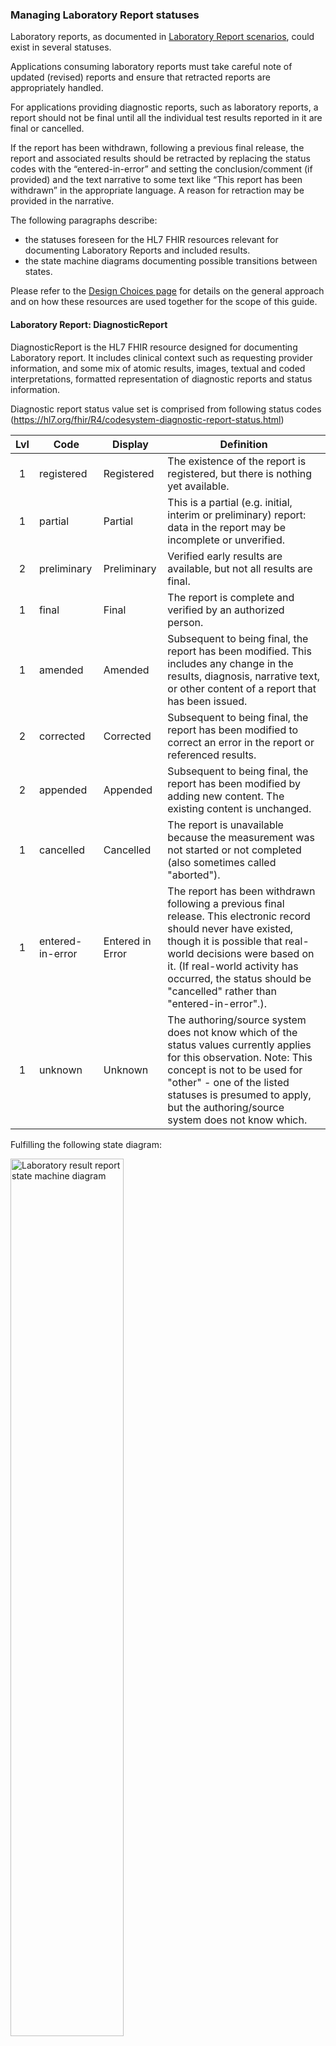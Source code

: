### Managing Laboratory Report statuses

Laboratory reports, as documented in [Laboratory Report scenarios](scenarios.html), could exist in several statuses.

Applications consuming laboratory reports must take careful note of updated (revised) reports and ensure that retracted reports are appropriately handled.

For applications providing diagnostic reports, such as laboratory reports, a report should not be final until all the individual test results reported in it are final or cancelled.

If the report has been withdrawn, following a previous final release, the report and associated results should be retracted by replacing the status codes with the “entered-in-error” and setting the conclusion/comment (if provided) and the text narrative to some text like “This report has been withdrawn” in the appropriate language. A reason for retraction may be provided in the narrative.

The following paragraphs describe:
* the statuses foreseen for the HL7 FHIR resources relevant for documenting Laboratory Reports and included results.
* the state machine diagrams documenting possible transitions between states.


Please refer to the [Design Choices page](design-choice.html) for details on the general approach and on how these resources are used together for the scope of this guide.



#### Laboratory Report: DiagnosticReport

DiagnosticReport is the HL7 FHIR resource designed for documenting Laboratory report. It includes clinical context such as requesting provider information, and some mix of atomic results, images, textual and coded interpretations, formatted representation of diagnostic reports and status information.


Diagnostic report status value set is comprised from following status codes (https://hl7.org/fhir/R4/codesystem-diagnostic-report-status.html)

|Lvl|Code|Display|Definition|
|:---:|----|-------|----------|
|1|registered|Registered|The existence of the report is registered, but there is nothing yet available.|
|1|partial|Partial|This is a partial (e.g. initial, interim or preliminary) report: data in the report may be incomplete or unverified.|
|2|preliminary|Preliminary|Verified early results are available, but not all results are final.|
|1|final|Final|The report is complete and verified by an authorized person.|
|1|amended|Amended|Subsequent to being final, the report has been modified. This includes any change in the results, diagnosis, narrative text, or other content of a report that has been issued.|
|2|corrected|Corrected|Subsequent to being final, the report has been modified to correct an error in the report or referenced results.|
|2|appended|Appended|Subsequent to being final, the report has been modified by adding new content. The existing content is unchanged.|
|1|cancelled|Cancelled|The report is unavailable because the measurement was not started or not completed (also sometimes called "aborted").|
|1|entered-in-error|Entered in Error|The report has been withdrawn following a previous final release. This electronic record should never have existed, though it is possible that real-world decisions were based on it. (If real-world activity has occurred, the status should be "cancelled" rather than "entered-in-error".).|
|1|unknown|Unknown|The authoring/source system does not know which of the status values currently applies for this observation. Note: This concept is not to be used for "other" - one of the listed statuses is presumed to apply, but the authoring/source system does not know which.|


<div>
<p>Fulfilling the following state diagram:</p>
<img src="diagnostic-report-state-machine.png"  alt="Laboratory result report state machine diagram" width="60%">
<p>Figure 1: DiagnosticReport state machine diagram</p>
</div>

#### Laboratory report: Composition

A Composition defines the structure and narrative content necessary for a laboratory report. It is a mandatory resource for a Document Bundle this guide is based on (see xxx).

The status of the composition reflects the status of the document and it should be aligned with that of the DiagnosticReport.

The status of the composition reflects the status of the document and it should be aligned with that of the DiagnosticReport.
Unfortunately, in HL7 FHIR R4 – see the [following paragraph](#hl7-fhir-r4-1) - only a subset of them are allowed for the Composition, requiring some mapping effort in dealing with them. (See the paragraph [DiagnosticReport and Composition status correlation](#diagnosticreport-and-composition-status-correlation) below)


##### HL7 FHIR R4

|Lvl|Code|Display|Definition|
|:---:| --------- | ----------- | ------------------------------------------------------------------------------------- |
| 1 | preliminary | Preliminary | This is a preliminary composition or document (also known as initial or interim). The content may be incomplete or unverified.                                                                                |
| 1 | final       | Final       | This version of the composition is complete and verified by an appropriate person and no further work is planned. Any subsequent updates would be on a new version of the composition.                        |
| 1 | amended     | Amended     | The composition content or the referenced resources have been modified (edited or added to) subsequent to being released as "final" and the composition is complete and verified by an authorized person. |
| 1 | entered-in-error | Entered in Error | The composition or document was originally created/issued in error, and this is an amendment that marks that the entire series should not be considered as valid.                                    |

A following state machine diagram describes transitions between statuses.

<div>
<p></p>
<img src="composition-state-machine-R4.png"  alt="Composition state machine diagram - R4" width="60%">
<p>Figure 2 - Composition (R4) state machine diagram</p>
</div>


##### HL7 FHIR R5

Composition status codes have been extended in HL7 FHIR R5 to align Composition and DiagnosticReport statuses.

|Lvl|Code|Display|Definition|
|:---:| --------- | ----------- | ------------------------------------------------------------------------------------- |
| 1 | registered  | Registered  | The existence of the composition is registered, but there is nothing yet available.   |
| 1 | partial     | Partial     | This is a partial (e.g. initial, interim or preliminary) composition: data in the composition may be incomplete or unverified.                                                                            |
| 2 | preliminary | Preliminary | Verified early results are available, but not all results are final.                  |
| 1 | final       | Final       | This version of the composition is complete and verified by an appropriate person and no further work is planned. Any subsequent updates would be on a new version of the composition.                        |
| 1 | amended     | Amended     | The composition content or the referenced resources have been modified (edited or added to) subsequent to being released as "final" and the composition is complete and verified by an authorized person. |
| 2 | corrected   | Corrected   | Subsequent to being final, the composition content has been modified to correct an error in the composition or referenced results.                                                                         |
| 2 | appended    | Appended    | Subsequent to being final, the composition content has been modified by adding new content. The existing content is unchanged.                                                                             |
| 1 | cancelled   | Cancelled   | The composition is unavailable because the measurement was not started or not completed (also sometimes called "aborted").                                                                            |
| 1 | entered-in-error | Entered in Error | The composition or document was originally created/issued in error, and this is an amendment that marks that the entire series should not be considered as valid.                                    |
| 1 | deprecated  | Deprecated  | This composition has been withdrawn or superseded and should no longer be used.       |
| 1 | unknown     | Unknown     | The authoring/source system does not know which of the status values currently applies for this observation. Note: This concept is not to be used for "other" - one of the listed statuses is presumed to apply, but the authoring/source system does not know which.                                                             |

A following state machine diagram describes transitions between statuses.

<div>
<p></p>
<img src="composition-state-machine-R5.png"  alt="Composition state machine diagram - R5" width="60%">
<p>Figure 3 - Composition (R5) state machine diagram</p>
</div>

#### Results: Observation

A laboratory report comprises a set of entries, i.e., the individual results, each of which can be in its own lifecycle stage (that could not be necessarly the same of the overall report).

This stage could be expressed in the Observation resource using a status code, as described in the table below. The allowed state transitions are reported in the following State machine diagram.

It is responsibility of the system curating the report to keep consistency between the statuses of the report and those of the single results. (See 


|Lvl|Code|Display|Definition|
|:---:| --------- | ----------- | ------------------------------------------------------------------------------------- |
| 1 | registered  | Registered  | The existence of the observation is registered, but there is no result yet available. |
| 1 | preliminary | Preliminary | This is an initial or interim observation: data may be incomplete or unverified.      |
| 1 | final       | Final       | The observation is complete and there are no further actions needed. Additional information such "released", "signed", etc would be represented using [Provenance]({{ site.data.fhir.path }}provenance.html) which provides not only the act but also the actors and dates and other related data. These act states would be associated with an observation status of `preliminary` until they are all completed and then a status of `final` would be applied. |
| 1 | amended     | Amended     | Subsequent to being Final, the observation has been modified subsequent. This includes updates/new information and corrections. |
| 2 |  corrected  | Corrected   | Subsequent to being Final, the observation has been modified to correct an error in the test result.|
| 1 | cancelled   | Cancelled   | The observation is unavailable because the measurement was not started or not completed (also sometimes called "aborted").|
| 1 | entered-in-error | Entered in Error | The observation has been withdrawn following previous final release. This electronic record should never have existed, though it is possible that real-world decisions were based on it. (If real-world activity has occurred, the status should be "cancelled" rather than "entered-in-error".). |
| 1 | unknown      | Unknown    | The authoring/source system does not know which of the status values currently applies for this observation. Note: This concept is not to be used for "other" - one of the listed statuses is presumed to apply, but the authoring/source system does not know which. |

<div>
<p></p>
<img src="observation-state-machine.png"  alt="Observation state machine diagram" width="60%">
<p>Figure 4 - Observation state machine diagram</p>
</div>

#### Laboratory report and result statuses correlation

Form the workflow perspective, the status of the report and that of its entries is partially independent; thus, formal consistency rules would be difficult to be specified.

However some basic rules could be probably recommended as proposed in the following table.

| DiagnosticReport status | Definition (excerpt) | Observation status recommendations for implementers           |
| ----------------------- | --------------------- | ------------------------------------------------------------- |
| registered              |                       | All Observations should be registered.                        |
| partial                 | Data in the report may be incomplete or unverified. | Some Observation.status are not final and/or the report has not been verified (Composition.attester is empty) |
| preliminary             | Verified early results are available, but not all results are final. |  Report is verified (Composition.attester is not empty) and some Observation.status are not final. |
| final                   | The report is complete and verified. | Report is verified (Composition.attester is not empty) and all Observation.status are final or some are canceled. |
| amended                 | Report has been modified. This includes any change in the content of a report that has been issued. | (Some Observation.status are entered-in-error or amended rest of the Observation.status are final) and/or any other part of the report has changed. |
| corrected               | The report has been modified to correct an error subsequent to being final. | Some Observation.status are corrected or entered-in-error and the rest of the Observation.status are final. |
| appended                | Subsequent to being final, the report has been modified by adding new content. | Report is verified (Composition.attester is not empty) and all Observation.status are final or some are canceled. |
| cancelled               | The report is unavailable because the measurement was not started or not completed | All Observation.status are cancelled |
| entered-in-error        | The report has been withdrawn following a previous final release. | All Observation.status are entered-in-error |
| unknown                 |  | All Observation.status are unknown. |

#### DiagnosticReport and Composition status correlation

The status of the laboratory report should be reported in both the DiagnosticReport and Composition status, and they should be consistent.

As previously described, if the alignment is possible for HL7 FHIR R5 (see [HL7 FHIR R5](#hl7-fhir-r5-1) below), the Composition status value set required for HL7 FHIR R4 only includes a subset of the needed concepts.  

The following paragraph describe a possible approach to try to keep this consistency.

##### HL7 FHIR R4

For the purpose of this guide, based on HL7 FHIR R4, the status of the laboratory report is recorded in the DiagnosticReport.status, applying as possible the following recommended mapping table between DiagnosticReport and Composition.status codes:


| DiagnosticReport status | Composition status |
| ----------------------- | ------------------ |
| registered              | preliminary        |
| partial                 | preliminary        |
| preliminary             | preliminary        |
| final                   | final              |
| amended                 | amended            |
| corrected               | amended            |
| appended                | amended            |
| cancelled               | final              |
| entered-in-error        | entered-in-error   |
| unknown                 | ANY status         |

##### HL7 FHIR R5

Recommended mapping between DiagnosticReport and Composition.status codes for FHIR R5:

| DiagnosticReport status | Composition status |
| ----------------------- | ------------------ |
| registered              | registered         |
| partial                 | partial            |
| preliminary             | preliminary        |
| final                   | final              |
| amended                 | amended            |
| corrected               | corrected          |
| appended                | appended           |
| cancelled               | cancelled          |
| entered-in-error        | entered-in-error   |
| unknown                 | unknown            |
